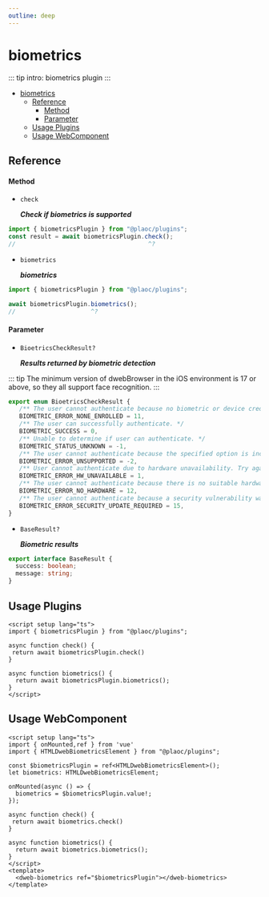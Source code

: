 ```yaml
---
outline: deep
---
```


# biometrics

<Badges name="@plaoc/plugins" />

::: tip intro:
biometrics plugin 
:::

- [biometrics](#biometrics)
  - [Reference](#reference)
      - [Method](#method)
      - [Parameter](#parameter)
  - [Usage Plugins](#usage-plugins)
  - [Usage WebComponent](#usage-webcomponent)

## Reference

#### Method

- `check`

  **_Check if biometrics is supported_**

```ts twoslash
import { biometricsPlugin } from "@plaoc/plugins";
const result = await biometricsPlugin.check();
//                                     ^?
```

- `biometrics`

  **_biometrics_**

```ts twoslash
import { biometricsPlugin } from "@plaoc/plugins";

await biometricsPlugin.biometrics();
//                     ^?
```

#### Parameter
- `BioetricsCheckResult?`

   **_Results returned by biometric detection_**

::: tip
The minimum version of dwebBrowser in the iOS environment is 17 or above, so they all support face recognition.
:::

```ts twoslash
export enum BioetricsCheckResult {
   /** The user cannot authenticate because no biometric or device credentials are registered. */
   BIOMETRIC_ERROR_NONE_ENROLLED = 11,
   /** The user can successfully authenticate. */
   BIOMETRIC_SUCCESS = 0,
   /** Unable to determine if user can authenticate. */
   BIOMETRIC_STATUS_UNKNOWN = -1,
   /** The user cannot authenticate because the specified option is incompatible with the current Android version. */
   BIOMETRIC_ERROR_UNSUPPORTED = -2,
   /** User cannot authenticate due to hardware unavailability. Try again later. */
   BIOMETRIC_ERROR_HW_UNAVAILABLE = 1,
   /** The user cannot authenticate because there is no suitable hardware (e.g. no biometric sensor or no keyguard). */
   BIOMETRIC_ERROR_NO_HARDWARE = 12,
   /** The user cannot authenticate because a security vulnerability was found in one or more hardware sensors. The affected sensors will be unavailable until a security update resolves the issue. */
   BIOMETRIC_ERROR_SECURITY_UPDATE_REQUIRED = 15,
}
```

- `BaseResult?`

  **_Biometric results_**

```ts twoslash
export interface BaseResult {
  success: boolean;
  message: string;
}
```

## Usage Plugins

```vue twoslash
<script setup lang="ts">
import { biometricsPlugin } from "@plaoc/plugins";

async function check() {
 return await biometricsPlugin.check()
}

async function biometrics() {
  return await biometricsPlugin.biometrics();
}
</script>
```

## Usage WebComponent

```vue {5,6}
<script setup lang="ts">
import { onMounted,ref } from 'vue'
import { HTMLDwebBiometricsElement } from "@plaoc/plugins";

const $biometricsPlugin = ref<HTMLDwebBiometricsElement>();
let biometrics: HTMLDwebBiometricsElement;

onMounted(async () => {
  biometrics = $biometricsPlugin.value!;
});

async function check() {
 return await biometrics.check()
}

async function biometrics() {
  return await biometrics.biometrics();
}
</script>
<template>
  <dweb-biometrics ref="$biometricsPlugin"></dweb-biometrics>
</template>
```